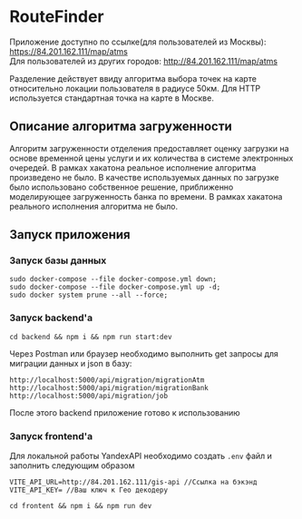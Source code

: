 # RouteFinder

Приложение доступно по ссылке(для пользователей из Москвы): https://84.201.162.111/map/atms <br />
Для пользователей из других городов: http://84.201.162.111/map/atms

Разделение действует ввиду алгоритма выбора точек на карте относительно локации пользователя в радиусе 50км. Для HTTP используется стандартная точка на карте в Москве.

## Описание алгоритма загруженности

Алгоритм загруженности отделения предоставляет оценку загрузки на основе временной цены услуги и их количества в системе электронных очередей.
В рамках хакатона реальное исполнение алгоритма произведено не было. В качестве используемых данных по загрузке было использовано собственное решение, приближенно моделирующее загруженность банка по времени. В рамках хакатона реального исполнения алгоритма не было.

## Запуск приложения

### Запуск базы данных

```
sudo docker-compose --file docker-compose.yml down;
sudo docker-compose --file docker-compose.yml up -d;
sudo docker system prune --all --force;

```

### Запуск backend'a

```
cd backend && npm i && npm run start:dev
```

Через Postman или браузер необходимо выполнить get запросы для миграции данных и json в базу:

```
http://localhost:5000/api/migration/migrationAtm
http://localhost:5000/api/migration/migrationBank
http://localhost:5000/api/migration/job
```

После этого backend приложение готово к использованию

### Запуск frontend'a

Для локальной работы YandexAPI необходимо создать `.env` файл и заполнить следующим образом

```
VITE_API_URL=http://84.201.162.111/gis-api //Ссылка на бэкэнд
VITE_API_KEY= //Ваш ключ к Гео декодеру
```

```
cd frontent && npm i && npm run dev
```
